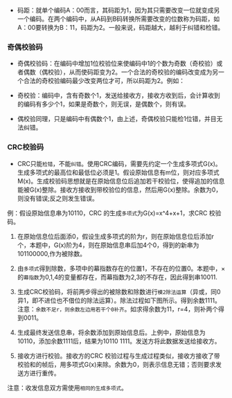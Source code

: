 
- 码距：就单个编码A：00而言，其码距为1，因为其只需要改变一位就变成另一个编码。在两个编码中，从A码到B码转换所需要改变的位数称为码距，如A：00要转换为B：11，码距为2。一般来说，码距越大，越利于纠错和检错。

### 奇偶校验码
- 奇偶校验码：在编码中增加1位校验位来使编码中1的个数为奇数（奇校验）或者偶数（偶校验），从而使码距变为2。一个合法的奇校验的编码改变成为另一个合法的奇校验编码最少改变两位才可，所以码距为2。例如：

- 奇校验：编码中，含有奇数个1，发送给接收方，接收方收到后，会计算收到的编码有多少个1，如果是奇数个，则无误，是偶数个，则有误。

- 偶校验同理，只是编码中有偶数个1，由上述，奇偶校验只能检1位错，并目无法纠错。

### CRC校验码

- CRC只能`检错`，不能`纠错`。使用CRC编码，需要先约定一个生成多项式G(x)。生成多项式的最高位和最低位必须是1。假设原始信息有m位，则对应多项式M(x)。生成校验码思想就是在原始信息位后追加若干校验位，使得追加的信息能被G(x)整除。接收方接收到带校验位的信息，然后用G(x)整除。余数为0，则没有错误;反之则发生错误。

例：假设原始信息串为10110，CRC 的生成`多项式`为G(x)=x^4+x+1，求CRC 校验码。

1. 在原始信息位后面添0，假设生成多项式的阶为r，则在原始信息位后添加r个，本题中，G(x)阶为4，则在原始信息串后加4个0，得到的新串为101100000,作为被除数。

2. 由`多项式`得到除数，多项中的幕指数存在的位置1，不存在的位置0。本题中，×的`幕指数`为0,1,4的变量都存在，而幕指数为2,3的不存在，因此得到串10011.

3. 生成CRC校验码，将前两步得出的被除数和除数进行`模2除法运算`（异或，同0异1，即不进位也不借位的除法运算）。除法过程如下图所示。得到余数1111。注意：`余数不足r，则余数左边用若干个0补齐`。如求得余数为11，r=4，则补两个得到0011。


4. 生成最终发送信息串，将余数添加到原始信息后。上例中，原始信息为10110，添加余数1111后，结果为10110 1111。发送方将此数据发送给接收方。

5. 接收方进行校验。接收方的CRC 校验过程与生成过程类似，接收方接收了带校验和的帧后，用多项式G(x)来除。余数为0，则表示信息无错；否则要求发送方进行重传。

注意：收发信息双方需使用`相同的生成多项式`。